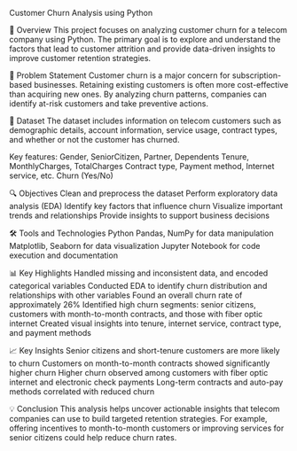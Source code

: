 Customer Churn Analysis using Python

📖 Overview
This project focuses on analyzing customer churn for a telecom company using Python. The primary goal is to explore and understand the factors that lead to customer attrition and provide data-driven insights to improve customer retention strategies.

📌 Problem Statement
Customer churn is a major concern for subscription-based businesses. Retaining existing customers is often more cost-effective than acquiring new ones. By analyzing churn patterns, companies can identify at-risk customers and take preventive actions.

🧪 Dataset
The dataset includes information on telecom customers such as demographic details, account information, service usage, contract types, and whether or not the customer has churned.

Key features:
Gender, SeniorCitizen, Partner, Dependents
Tenure, MonthlyCharges, TotalCharges
Contract type, Payment method, Internet service, etc.
Churn (Yes/No)

🔍 Objectives
Clean and preprocess the dataset
Perform exploratory data analysis (EDA)
Identify key factors that influence churn
Visualize important trends and relationships
Provide insights to support business decisions

🛠️ Tools and Technologies
Python
Pandas, NumPy for data manipulation
Matplotlib, Seaborn for data visualization
Jupyter Notebook for code execution and documentation

📊 Key Highlights
Handled missing and inconsistent data, and encoded categorical variables
Conducted EDA to identify churn distribution and relationships with other variables
Found an overall churn rate of approximately 26%
Identified high churn segments: senior citizens, customers with month-to-month contracts, and those with fiber optic internet
Created visual insights into tenure, internet service, contract type, and payment methods

📈 Key Insights
Senior citizens and short-tenure customers are more likely to churn
Customers on month-to-month contracts showed significantly higher churn
Higher churn observed among customers with fiber optic internet and electronic check payments
Long-term contracts and auto-pay methods correlated with reduced churn

💡 Conclusion
This analysis helps uncover actionable insights that telecom companies can use to build targeted retention strategies. For example, offering incentives to month-to-month customers or improving services for senior citizens could help reduce churn rates.
